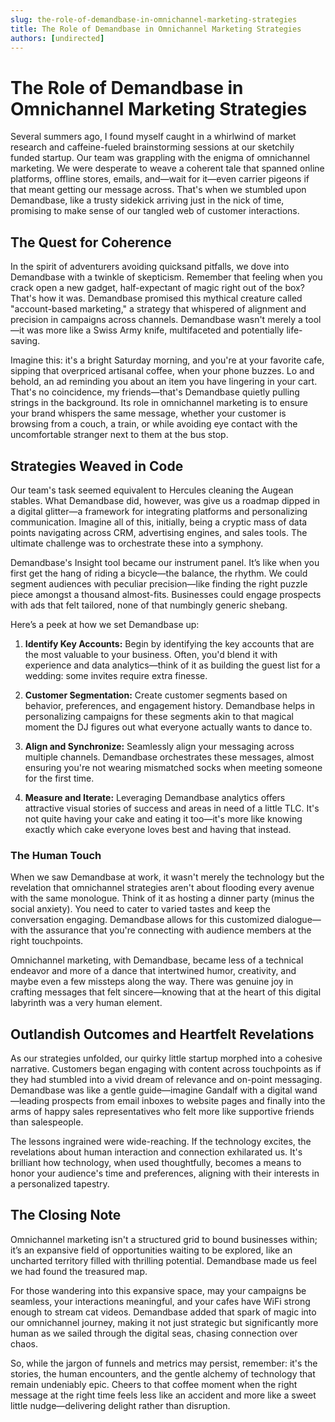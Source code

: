 ```yaml
---
slug: the-role-of-demandbase-in-omnichannel-marketing-strategies
title: The Role of Demandbase in Omnichannel Marketing Strategies
authors: [undirected]
---
```



# The Role of Demandbase in Omnichannel Marketing Strategies

Several summers ago, I found myself caught in a whirlwind of market research and caffeine-fueled brainstorming sessions at our sketchily funded startup. Our team was grappling with the enigma of omnichannel marketing. We were desperate to weave a coherent tale that spanned online platforms, offline stores, emails, and—wait for it—even carrier pigeons if that meant getting our message across. That's when we stumbled upon Demandbase, like a trusty sidekick arriving just in the nick of time, promising to make sense of our tangled web of customer interactions.

## The Quest for Coherence

In the spirit of adventurers avoiding quicksand pitfalls, we dove into Demandbase with a twinkle of skepticism. Remember that feeling when you crack open a new gadget, half-expectant of magic right out of the box? That's how it was. Demandbase promised this mythical creature called "account-based marketing," a strategy that whispered of alignment and precision in campaigns across channels. Demandbase wasn't merely a tool—it was more like a Swiss Army knife, multifaceted and potentially life-saving.

Imagine this: it's a bright Saturday morning, and you're at your favorite cafe, sipping that overpriced artisanal coffee, when your phone buzzes. Lo and behold, an ad reminding you about an item you have lingering in your cart. That's no coincidence, my friends—that's Demandbase quietly pulling strings in the background. Its role in omnichannel marketing is to ensure your brand whispers the same message, whether your customer is browsing from a couch, a train, or while avoiding eye contact with the uncomfortable stranger next to them at the bus stop.

## Strategies Weaved in Code

Our team's task seemed equivalent to Hercules cleaning the Augean stables. What Demandbase did, however, was give us a roadmap dipped in a digital glitter—a framework for integrating platforms and personalizing communication. Imagine all of this, initially, being a cryptic mass of data points navigating across CRM, advertising engines, and sales tools. The ultimate challenge was to orchestrate these into a symphony.

Demandbase's Insight tool became our instrument panel. It’s like when you first get the hang of riding a bicycle—the balance, the rhythm. We could segment audiences with peculiar precision—like finding the right puzzle piece amongst a thousand almost-fits. Businesses could engage prospects with ads that felt tailored, none of that numbingly generic shebang.

Here’s a peek at how we set Demandbase up:

1. **Identify Key Accounts:**
   Begin by identifying the key accounts that are the most valuable to your business. Often, you'd blend it with experience and data analytics—think of it as building the guest list for a wedding: some invites require extra finesse. 

2. **Customer Segmentation:**
   Create customer segments based on behavior, preferences, and engagement history. Demandbase helps in personalizing campaigns for these segments akin to that magical moment the DJ figures out what everyone actually wants to dance to.

3. **Align and Synchronize:**
   Seamlessly align your messaging across multiple channels. Demandbase orchestrates these messages, almost ensuring you're not wearing mismatched socks when meeting someone for the first time.

4. **Measure and Iterate:**
   Leveraging Demandbase analytics offers attractive visual stories of success and areas in need of a little TLC. It's not quite having your cake and eating it too—it's more like knowing exactly which cake everyone loves best and having that instead.

### The Human Touch

When we saw Demandbase at work, it wasn't merely the technology but the revelation that omnichannel strategies aren't about flooding every avenue with the same monologue. Think of it as hosting a dinner party (minus the social anxiety). You need to cater to varied tastes and keep the conversation engaging. Demandbase allows for this customized dialogue—with the assurance that you're connecting with audience members at the right touchpoints.

Omnichannel marketing, with Demandbase, became less of a technical endeavor and more of a dance that intertwined humor, creativity, and maybe even a few missteps along the way. There was genuine joy in crafting messages that felt sincere—knowing that at the heart of this digital labyrinth was a very human element.

## Outlandish Outcomes and Heartfelt Revelations

As our strategies unfolded, our quirky little startup morphed into a cohesive narrative. Customers began engaging with content across touchpoints as if they had stumbled into a vivid dream of relevance and on-point messaging. Demandbase was like a gentle guide—imagine Gandalf with a digital wand—leading prospects from email inboxes to website pages and finally into the arms of happy sales representatives who felt more like supportive friends than salespeople.

The lessons ingrained were wide-reaching. If the technology excites, the revelations about human interaction and connection exhilarated us. It's brilliant how technology, when used thoughtfully, becomes a means to honor your audience's time and preferences, aligning with their interests in a personalized tapestry.

## The Closing Note 

Omnichannel marketing isn't a structured grid to bound businesses within; it’s an expansive field of opportunities waiting to be explored, like an uncharted territory filled with thrilling potential. Demandbase made us feel we had found the treasured map.

For those wandering into this expansive space, may your campaigns be seamless, your interactions meaningful, and your cafes have WiFi strong enough to stream cat videos. Demandbase added that spark of magic into our omnichannel journey, making it not just strategic but significantly more human as we sailed through the digital seas, chasing connection over chaos.

So, while the jargon of funnels and metrics may persist, remember: it's the stories, the human encounters, and the gentle alchemy of technology that remain undeniably epic. Cheers to that coffee moment when the right message at the right time feels less like an accident and more like a sweet little nudge—delivering delight rather than disruption.